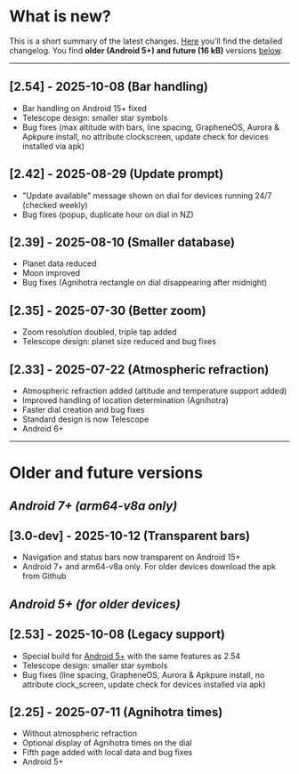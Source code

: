 # What is new?
This is a short summary of the latest changes. [Here](./CHANGELOG.md) you'll find the detailed changelog. You find **older (Android 5+) and future (16 kB)** versions [below](#api24).

---
<a name="api23"></a>
## [2.54] - 2025-10-08 (Bar handling)
- Bar handling on Android 15+ fixed
- Telescope design: smaller star symbols
- Bug fixes (max altitude with bars, line spacing, GrapheneOS, Aurora & Apkpure install, no attribute clockscreen, update check for devices installed via apk)
  
## [2.42] - 2025-08-29 (Update prompt) 

- "Update available" message shown on dial for devices running 24/7 (checked weekly)
- Bug fixes (popup, duplicate hour on dial in NZ)
  
## [2.39] - 2025-08-10 (Smaller database) 

- Planet data reduced 
- Moon improved
- Bug fixes (Agnihotra rectangle on dial disappearing after midnight)

## [2.35] - 2025-07-30 (Better zoom)

- Zoom resolution doubled, triple tap added
- Telescope design: planet size reduced and bug fixes

## [2.33] - 2025-07-22 (Atmospheric refraction)

- Atmospheric refraction added (altitude and temperature support added)
- Improved handling of location determination (Agnihotra)
- Faster dial creation and bug fixes
- Standard design is now Telescope
- Android 6+

---------

# Older and future versions 
<a name="api24"></a>
## *Android 7+ (arm64-v8a only)*

## [3.0-dev] - 2025-10-12 (Transparent bars) 
- Navigation and status bars now transparent on Android 15+
- Android 7+ and arm64-v8a only. For older devices download the apk from Github 
<a name="api21"></a>
## *Android 5+ (for older devices)*

## [2.53] - 2025-10-08 (Legacy support)
- Special build for [Android 5+](https://github.com/gaxmann/suhr/releases/tag/v2.xxx) with the same features as 2.54
- Telescope design: smaller star symbols
- Bug fixes (line spacing, GrapheneOS, Aurora & Apkpure install, no attribute clock_screen, update check for devices installed via apk)
  
## [2.25] - 2025-07-11 (Agnihotra times)

- Without atmospheric refraction 
- Optional display of Agnihotra times on the dial
- Fifth page added with local data and bug fixes
- Android 5+


